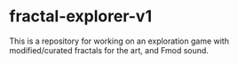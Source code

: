 # fractal-explorer-v1
This is a repository for working on an exploration game with modified/curated fractals for the art, and Fmod sound.
